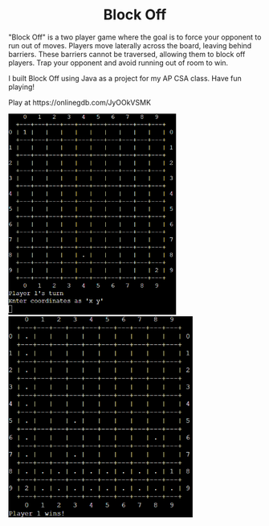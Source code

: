 <h1 align="center">Block Off</h1>

<p>"Block Off" is a two player game where the goal is to force your opponent to run out of moves. Players move laterally across the board, leaving behind barriers. These barriers cannot be traversed, allowing them to block off players. Trap your opponent and avoid running out of room to win.</p>

<p>I built Block Off using Java as a project for my AP CSA class. Have fun playing!</p>

<p>Play at https://onlinegdb.com/JyOOkVSMK</p>

<div>
  <img src="pngs/block-off-1.png" height=400px>
  <img src="pngs/block-off-2.png" height=400px>
</div>
